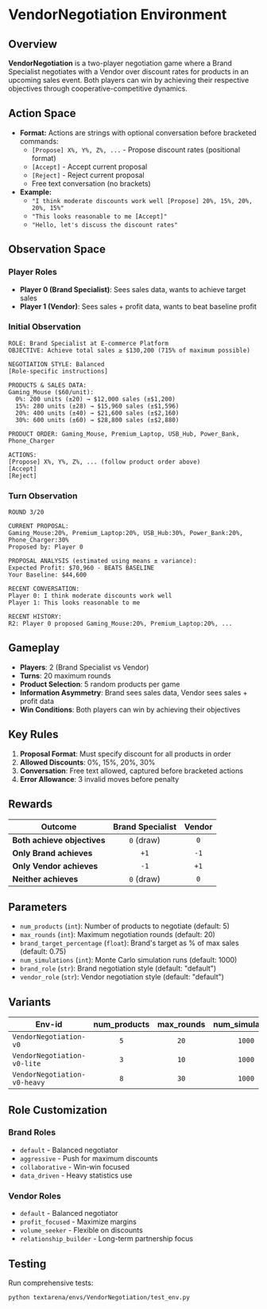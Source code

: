 # VendorNegotiation Environment

## Overview
**VendorNegotiation** is a two-player negotiation game where a Brand Specialist negotiates with a Vendor over discount rates for products in an upcoming sales event. Both players can win by achieving their respective objectives through cooperative-competitive dynamics.

## Action Space
- **Format:** Actions are strings with optional conversation before bracketed commands:
  - `[Propose] X%, Y%, Z%, ...` - Propose discount rates (positional format)
  - `[Accept]` - Accept current proposal
  - `[Reject]` - Reject current proposal
  - Free text conversation (no brackets)
- **Example:**
  - `"I think moderate discounts work well [Propose] 20%, 15%, 20%, 20%, 15%"`
  - `"This looks reasonable to me [Accept]"`
  - `"Hello, let's discuss the discount rates"`

## Observation Space

### Player Roles
- **Player 0 (Brand Specialist)**: Sees sales data, wants to achieve target sales
- **Player 1 (Vendor)**: Sees sales + profit data, wants to beat baseline profit

### Initial Observation
```plaintext
ROLE: Brand Specialist at E-commerce Platform
OBJECTIVE: Achieve total sales ≥ $130,200 (715% of maximum possible)

NEGOTIATION STYLE: Balanced
[Role-specific instructions]

PRODUCTS & SALES DATA:
Gaming_Mouse ($60/unit):
  0%: 200 units (±20) → $12,000 sales (±$1,200)
  15%: 280 units (±28) → $15,960 sales (±$1,596)
  20%: 400 units (±40) → $21,600 sales (±$2,160)
  30%: 600 units (±60) → $28,800 sales (±$2,880)

PRODUCT ORDER: Gaming_Mouse, Premium_Laptop, USB_Hub, Power_Bank, Phone_Charger

ACTIONS:
[Propose] X%, Y%, Z%, ... (follow product order above)
[Accept]
[Reject]
```

### Turn Observation
```plaintext
ROUND 3/20

CURRENT PROPOSAL:
Gaming_Mouse:20%, Premium_Laptop:20%, USB_Hub:30%, Power_Bank:20%, Phone_Charger:30%
Proposed by: Player 0

PROPOSAL ANALYSIS (estimated using means ± variance):
Expected Profit: $70,960 - BEATS BASELINE
Your Baseline: $44,600

RECENT CONVERSATION:
Player 0: I think moderate discounts work well
Player 1: This looks reasonable to me

RECENT HISTORY:
R2: Player 0 proposed Gaming_Mouse:20%, Premium_Laptop:20%, ...
```

## Gameplay
- **Players**: 2 (Brand Specialist vs Vendor)
- **Turns**: 20 maximum rounds
- **Product Selection**: 5 random products per game
- **Information Asymmetry**: Brand sees sales data, Vendor sees sales + profit data
- **Win Conditions**: Both players can win by achieving their objectives

## Key Rules
1. **Proposal Format**: Must specify discount for all products in order
2. **Allowed Discounts**: 0%, 15%, 20%, 30%
3. **Conversation**: Free text allowed, captured before bracketed actions
4. **Error Allowance**: 3 invalid moves before penalty

## Rewards
| Outcome                    | Brand Specialist | Vendor |
|----------------------------|:----------------:|:------:|
| **Both achieve objectives** | `0` (draw)      | `0`    |
| **Only Brand achieves**     | `+1`            | `-1`   |
| **Only Vendor achieves**    | `-1`            | `+1`   |
| **Neither achieves**        | `0` (draw)      | `0`    |

## Parameters
- `num_products` (`int`): Number of products to negotiate (default: 5)
- `max_rounds` (`int`): Maximum negotiation rounds (default: 20)
- `brand_target_percentage` (`float`): Brand's target as % of max sales (default: 0.75)
- `num_simulations` (`int`): Monte Carlo simulation runs (default: 1000)
- `brand_role` (`str`): Brand negotiation style (default: "default")
- `vendor_role` (`str`): Vendor negotiation style (default: "default")

## Variants

| Env-id                          | num_products | max_rounds | num_simulations |
|---------------------------------|:------------:|:----------:|:---------------:|
| `VendorNegotiation-v0`          | `5`          | `20`       | `1000`          |
| `VendorNegotiation-v0-lite`    | `3`          | `10`       | `1000`          |
| `VendorNegotiation-v0-heavy`  | `8`          | `30`       | `1000`          |

## Role Customization

### Brand Roles
- `default` - Balanced negotiator
- `aggressive` - Push for maximum discounts
- `collaborative` - Win-win focused
- `data_driven` - Heavy statistics use

### Vendor Roles
- `default` - Balanced negotiator
- `profit_focused` - Maximize margins
- `volume_seeker` - Flexible on discounts
- `relationship_builder` - Long-term partnership focus

## Testing
Run comprehensive tests:
```bash
python textarena/envs/VendorNegotiation/test_env.py
```
